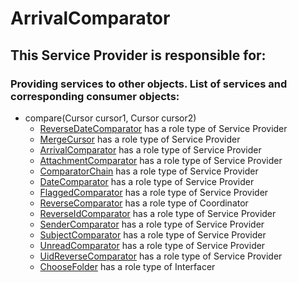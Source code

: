 # ArrivalComparator
## This Service Provider is responsible for:
### Providing services to other objects. List of services and corresponding consumer objects: 
* compare(Cursor cursor1, Cursor cursor2)
	* [ReverseDateComparator](../ServiceProviders/ReverseDateComparator.md) has a role type of Service Provider
	* [MergeCursor](../ServiceProviders/MergeCursor.md) has a role type of Service Provider
	* [ArrivalComparator](../ServiceProviders/ArrivalComparator.md) has a role type of Service Provider
	* [AttachmentComparator](../ServiceProviders/AttachmentComparator.md) has a role type of Service Provider
	* [ComparatorChain](../ServiceProviders/ComparatorChain.md) has a role type of Service Provider
	* [DateComparator](../ServiceProviders/DateComparator.md) has a role type of Service Provider
	* [FlaggedComparator](../ServiceProviders/FlaggedComparator.md) has a role type of Service Provider
	* [ReverseComparator](../Coordinators/ReverseComparator.md) has a role type of Coordinator
	* [ReverseIdComparator](../ServiceProviders/ReverseIdComparator.md) has a role type of Service Provider
	* [SenderComparator](../ServiceProviders/SenderComparator.md) has a role type of Service Provider
	* [SubjectComparator](../ServiceProviders/SubjectComparator.md) has a role type of Service Provider
	* [UnreadComparator](../ServiceProviders/UnreadComparator.md) has a role type of Service Provider
	* [UidReverseComparator](../ServiceProviders/UidReverseComparator.md) has a role type of Service Provider
	* [ChooseFolder](../Interfacers/ChooseFolder.md) has a role type of Interfacer

